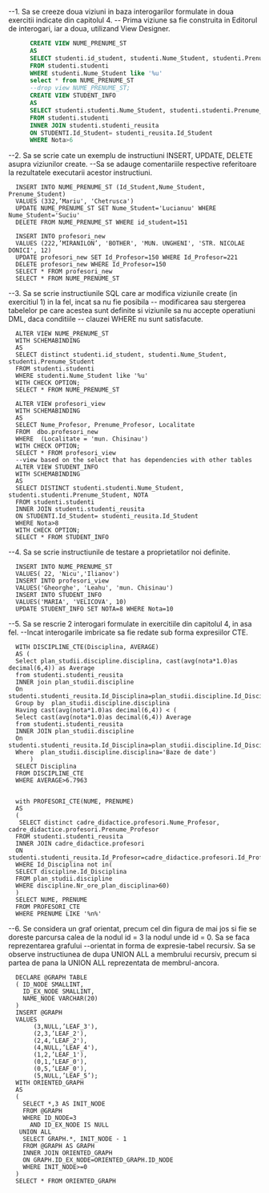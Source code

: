 --1. Sa se creeze doua viziuni in baza interogarilor formulate in doua exercitii indicate din capitolul 4.
-- Prima viziune sa fie construita in Editorul de interogari, iar a doua, utilizand View Designer.

```sql
      CREATE VIEW NUME_PRENUME_ST 
      AS 
      SELECT studenti.id_student, studenti.Nume_Student, studenti.Prenume_Student
      FROM studenti.studenti
      WHERE studenti.Nume_Student like '%u'
      select * from NUME_PRENUME_ST
      --drop view NUME_PRENUME_ST;
      CREATE VIEW STUDENT_INFO 
      AS 
      SELECT studenti.studenti.Nume_Student, studenti.studenti.Prenume_Student, NOTA
      FROM studenti.studenti
      INNER JOIN studenti.studenti_reusita
      ON STUDENTI.Id_Student= studenti_reusita.Id_Student
      WHERE Nota>6
```
--2. Sa se scrie cate un exemplu de instructiuni INSERT, UPDATE, DELETE asupra viziunilor create. 
--Sa se adauge comentariile respective referitoare la rezultatele executarii acestor instructiuni.
      
      INSERT INTO NUME_PRENUME_ST (Id_Student,Nume_Student, Prenume_Student)
      VALUES (332,’Mariu', 'Chetrusca')
      UPDATE NUME_PRENUME_ST SET Nume_Student='Lucianuu' WHERE Nume_Student='Suciu'
      DELETE FROM NUME_PRENUME_ST WHERE id_student=151 

      INSERT INTO profesori_new 
      VALUES (222,’MIRANILON’, 'BOTHER', 'MUN. UNGHENI', 'STR. NICOLAE DONICI', 12)
      UPDATE profesori_new SET Id_Profesor=150 WHERE Id_Profesor=221
      DELETE profesori_new WHERE Id_Profesor=150
      SELECT * FROM profesori_new
      SELECT * FROM NUME_PRENUME_ST


--3. Sa se scrie instructiunile SQL care ar modifica viziunile create (in exercitiul 1) in la fel, incat sa nu fie posibila
-- modificarea sau stergerea tabelelor pe care acestea sunt definite si viziunile sa nu accepte operatiuni DML, daca conditiile
-- clauzei WHERE nu sunt satisfacute. 

      ALTER VIEW NUME_PRENUME_ST
      WITH SCHEMABINDING 
      AS 
      SELECT distinct studenti.id_student, studenti.Nume_Student, studenti.Prenume_Student
      FROM studenti.studenti
      WHERE studenti.Nume_Student like '%u'
      WITH CHECK OPTION;
      SELECT * FROM NUME_PRENUME_ST

      ALTER VIEW profesori_view 
      WITH SCHEMABINDING
      AS
      SELECT Nume_Profesor, Prenume_Profesor, Localitate
      FROM  dbo.profesori_new
      WHERE  (Localitate = 'mun. Chisinau') 
      WITH CHECK OPTION;
      SELECT * FROM profesori_view
      --view based on the select that has dependencies with other tables
      ALTER VIEW STUDENT_INFO 
      WITH SCHEMABINDING
      AS 
      SELECT DISTINCT studenti.studenti.Nume_Student, studenti.studenti.Prenume_Student, NOTA
      FROM studenti.studenti
      INNER JOIN studenti.studenti_reusita
      ON STUDENTI.Id_Student= studenti_reusita.Id_Student
      WHERE Nota>8
      WITH CHECK OPTION;
      SELECT * FROM STUDENT_INFO


--4. Sa se scrie instructiunile de testare a proprietatilor noi definite. 

      INSERT INTO NUME_PRENUME_ST
      VALUES( 22, 'Nicu','Ilianov')
      INSERT INTO profesori_view
      VALUES('Gheorghe', 'Leahu', 'mun. Chisinau')
      INSERT INTO STUDENT_INFO
      VALUES('MARIA', 'VELICOVA', 10)
      UPDATE STUDENT_INFO SET NOTA=8 WHERE Nota=10


--5. Sa se rescrie 2 interogari formulate in exercitiile din capitolul 4, in asa fel. 
--Incat interogarile imbricate sa fie redate sub forma expresiilor CTE.

      WITH DISCIPLINE_CTE(Disciplina, AVERAGE)
      AS (
      Select plan_studii.discipline.disciplina, cast(avg(nota*1.0)as decimal(6,4)) as Average
      from studenti.studenti_reusita 
      INNER join plan_studii.discipline
      On studenti.studenti_reusita.Id_Disciplina=plan_studii.discipline.Id_Disciplina
      Group by  plan_studii.discipline.disciplina
      Having cast(avg(nota*1.0)as decimal(6,4)) < (
      Select cast(avg(nota*1.0)as decimal(6,4)) Average
      from studenti.studenti_reusita
      INNER JOIN plan_studii.discipline
      On studenti.studenti_reusita.Id_Disciplina=plan_studii.discipline.Id_Disciplina
      Where  plan_studii.discipline.disciplina='Baze de date')
          )
      SELECT Disciplina 
      FROM DISCIPLINE_CTE
      WHERE AVERAGE>6.7963


      with PROFESORI_CTE(NUME, PRENUME)
      AS
      (
       SELECT distinct cadre_didactice.profesori.Nume_Profesor, cadre_didactice.profesori.Prenume_Profesor
      FROM studenti.studenti_reusita
      INNER JOIN cadre_didactice.profesori
      ON studenti.studenti_reusita.Id_Profesor=cadre_didactice.profesori.Id_Profesor
      WHERE Id_Disciplina not in( 
      SELECT discipline.Id_Disciplina
      FROM plan_studii.discipline
      WHERE discipline.Nr_ore_plan_disciplina>60)
      )
      SELECT NUME, PRENUME
      FROM PROFESORI_CTE
      WHERE PRENUME LIKE '%n%'



--6. Se considera un graf orientat, precum cel din figura de mai jos si fie se doreste parcursa calea de la nodul id = 3 la nodul unde id = 0. Sa se faca reprezentarea grafului 
--orientat in forma de expresie-tabel recursiv. Sa se observe instructiunea de dupa UNION ALL a membrului recursiv, precum si partea de pana la UNION ALL reprezentata de membrul-ancora. 

      DECLARE @GRAPH TABLE  
      (	ID_NODE SMALLINT,
        ID_EX_NODE SMALLINT,
        NAME_NODE VARCHAR(20)
      ) 
      INSERT @GRAPH
      VALUES 
           (3,NULL,’LEAF_3'),
           (2,3,’LEAF_2'),
           (2,4,’LEAF_2'),
           (4,NULL,’LEAF_4'),
           (1,2,’LEAF_1'),
           (0,1,’LEAF_0'),
           (0,5,’LEAF_0'),
           (5,NULL,’LEAF_5’);
      WITH ORIENTED_GRAPH
      AS
      (
        SELECT *,3 AS INIT_NODE
        FROM @GRAPH
        WHERE ID_NODE=3
          AND ID_EX_NODE IS NULL
       UNION ALL 
        SELECT GRAPH.*, INIT_NODE - 1
        FROM @GRAPH AS GRAPH
        INNER JOIN ORIENTED_GRAPH
        ON GRAPH.ID_EX_NODE=ORIENTED_GRAPH.ID_NODE
        WHERE INIT_NODE>=0
      )
      SELECT * FROM ORIENTED_GRAPH


